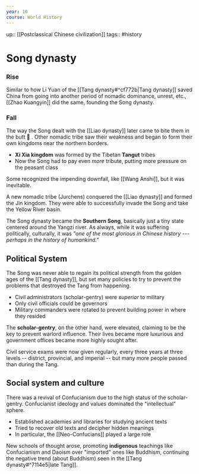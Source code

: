 ```yaml
---
year: 10
course: World History
---
```

up:: [[Postclassical Chinese civilization]]
tags:: #history

# Song dynasty
### Rise
Similar to how Li Yuan of the [[Tang dynasty#^cf772b|Tang dynasty]] saved China from going into another period of nomadic dominance, unrest, etc., [[Zhao Kuangyin]] did the same, founding the Song dynasty.

### Fall
The way the Song dealt with the [[Liao dynasty]] later came to bite them in the butt 😬 . Other nomadic tribe saw their weakness and began to form their own kingdoms near the northern borders.
- **Xi Xia kingdom** was formed by the Tibetan **Tangut** tribes
- Now the Song had to pay even *more* tribute, putting more pressure on the peasant class

Some recognized the impending downfall, like [[Wang Anshi]], but it was inevitable.

A new nomadic tribe (Jurchens) conquered the [[Liao dynasty]] and formed the Jin kingdom. They were able to successfully invade the Song and take the Yellow River basin. 

The Song dynasty became the **Southern Song**, basically just a tiny state centered around the Yangzi river. As always, while it was suffering politically, culturally, it was *"one of the most glorious in Chinese history --- perhaps in the history of humankind."*

## Political System
The Song was never able to regain its political strength from the golden ages of the [[Tang dynasty]], but set many policies to try to prevent the problems that destroyed the Tang from happening.
- Civil administrators (scholar-gentry) were *superior* to military
- Only civil officials could be governors
- Military commanders were rotated to prevent building power in where they resided

The **scholar-gentry**, on the other hand, were elevated, claiming to be the key to prevent warlord influence. Their lives became more luxurious and government offices became more highly sought after. 

Civil service exams were now given regularly, every three years at three levels -- district, provincial, and imperial -- but many more people passed than during the Tang. 

## Social system and culture
There was a revival of Confucianism due to the high status of the scholar-gentry. Confucianist ideology and values dominated the "intellectual" sphere.
- Established academies and libraries for studying ancient texts
- Tried to recover old texts and decipher hidden meanings
- In particular, the [[Neo-Confucians]] played a large role

New schools of thought arose, promoting **indigenous** teachings like Confucianism and Daoism over "imported" ones like Buddhism, continuing the negative trend (about Buddhism) seen in the  [[Tang dynasty#^7114e5|late Tang]]. 